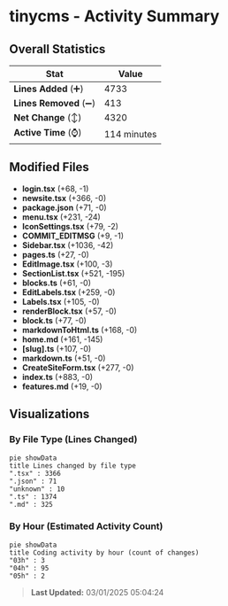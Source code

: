 # tinycms - Activity Summary 

## Overall Statistics

| Stat                   | Value                                                             |
| ---------------------- | ----------------------------------------------------------------- |
| **Lines Added** (➕)   | 4733                                          |
| **Lines Removed** (➖) | 413                                        |
| **Net Change** (↕)    | 4320                |
| **Active Time** (⌚)   | 114 minutes |


## Modified Files
- **login.tsx** (+68, -1)
- **newsite.tsx** (+366, -0)
- **package.json** (+71, -0)
- **menu.tsx** (+231, -24)
- **IconSettings.tsx** (+79, -2)
- **COMMIT_EDITMSG** (+9, -1)
- **Sidebar.tsx** (+1036, -42)
- **pages.ts** (+27, -0)
- **EditImage.tsx** (+100, -3)
- **SectionList.tsx** (+521, -195)
- **blocks.ts** (+61, -0)
- **EditLabels.tsx** (+259, -0)
- **Labels.tsx** (+105, -0)
- **renderBlock.tsx** (+57, -0)
- **block.ts** (+77, -0)
- **markdownToHtml.ts** (+168, -0)
- **home.md** (+161, -145)
- **[slug].ts** (+107, -0)
- **markdown.ts** (+51, -0)
- **CreateSiteForm.tsx** (+277, -0)
- **index.ts** (+883, -0)
- **features.md** (+19, -0)

## Visualizations

### By File Type (Lines Changed)

```mermaid
pie showData
title Lines changed by file type
".tsx" : 3366
".json" : 71
"unknown" : 10
".ts" : 1374
".md" : 325
```

### By Hour (Estimated Activity Count)

```mermaid
pie showData
title Coding activity by hour (count of changes)
"03h" : 3
"04h" : 95
"05h" : 2
```


> **Last Updated:** 03/01/2025 05:04:24
